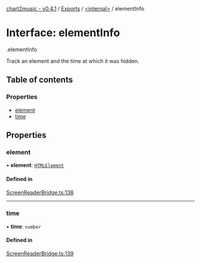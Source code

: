 [chart2music - v0.4.1](../README.md) / [Exports](../modules.md) / [<internal\>](../modules/internal_.md) / elementInfo

# Interface: elementInfo

[<internal>](../modules/internal_.md).elementInfo

Track an element and the time at which it was hidden.

## Table of contents

### Properties

- [element](internal_.elementInfo.md#element)
- [time](internal_.elementInfo.md#time)

## Properties

### element

• **element**: [`HTMLElement`]( https://developer.mozilla.org/en-US/docs/Web/API/HTMLElement )

#### Defined in

[ScreenReaderBridge.ts:138](https://github.com/julianna-langston/chart2music/blob/5c1c6b4/src/ScreenReaderBridge.ts#L138)

___

### time

• **time**: `number`

#### Defined in

[ScreenReaderBridge.ts:139](https://github.com/julianna-langston/chart2music/blob/5c1c6b4/src/ScreenReaderBridge.ts#L139)
